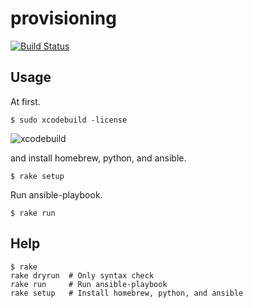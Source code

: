 # provisioning

[![Build Status](https://travis-ci.org/trkw/provisioning.svg?branch=master)](https://travis-ci.org/trkw/provisioning)

## Usage
At first.

    $ sudo xcodebuild -license

![xcodebuild](https://cloud.githubusercontent.com/assets/2557813/12369385/7b0b3e72-bc39-11e5-8c40-3e39c4e58a46.png)


and install homebrew, python, and ansible.

    $ rake setup

Run ansible-playbook.

    $ rake run

## Help
    $ rake
    rake dryrun  # Only syntax check
    rake run     # Run ansible-playbook
    rake setup   # Install homebrew, python, and ansible
